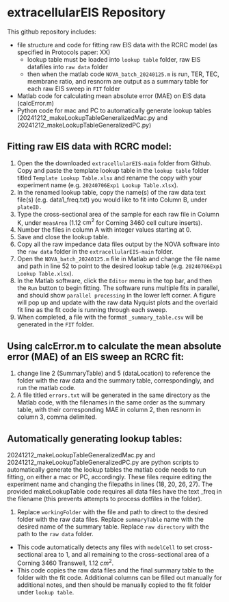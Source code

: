 # extracellularEIS Repository

This github repository includes:
- file structure and code for fitting raw EIS data with the RCRC model (as specified in Protocols paper: XX)
  - lookup table must be loaded into ``lookup table`` folder, raw EIS datafiles into ``raw data`` folder
  - then when the matlab code ``NOVA_batch_20240125.m`` is run, TER, TEC, membrane ratio, and resnorm are output as a summary table for each raw EIS sweep in ``FIT`` folder
- Matlab code for calculating mean absolute error (MAE) on EIS data (calcError.m)
- Python code for mac and PC to automatically generate lookup tables (20241212_makeLookupTableGeneralizedMac.py and 20241212_makeLookupTableGeneralizedPC.py)

## Fitting raw EIS data with RCRC model:
1. Open the the downloaded ``extracellularEIS-main`` folder from Github. Copy and paste the template lookup table in the ``lookup table`` folder titled ``Template Lookup Table.xlsx`` and rename the copy with your experiment name (e.g. ``20240706Exp1 Lookup Table.xlsx``).
2. In the renamed lookup table, copy the name(s) of the raw data text file(s) (e.g. data1_freq.txt) you would like to fit into Column B, under ``plateID.``
3. Type the cross-sectional area of the sample for each raw file in Column K, under ``measArea`` (1.12 $\mathrm{cm^2}$ for Corning 3460 cell culture inserts).
4. Number the files in column A with integer values starting at 0.
5. Save and close the lookup table.
6. Copy all the raw impedance data files output by the NOVA software into the ``raw data`` folder in the ``extracellularEIS-main`` folder.
7. Open the ``NOVA_batch_20240125.m`` file in Matlab and change the file name and path in line 52 to point to the desired lookup table (e.g. ``20240706Exp1 Lookup Table.xlsx``).
8. In the Matlab software, click the ``Editor`` menu in the top bar, and then the ``Run`` button to begin fitting. The software runs multiple fits in parallel, and should show ``parallel processing`` in the lower left corner. A figure will pop up and update with the raw data Nyquist plots and the overlaid fit line as the fit code is running through each sweep.
9. When completed, a file with the format ``_summary_table.csv`` will be generated in the ``FIT`` folder. 

## Using calcError.m to calculate the mean absolute error (MAE) of an EIS sweep an RCRC fit:
1. change line 2 (SummaryTable) and 5 (dataLocation) to reference the folder with the raw data and the summary table, correspondingly, and run the matlab code.
2. A file titled ``errors.txt`` will be generated in the same directory as the Matlab code, with the filenames in the same order as the summary table, with their corresponding MAE in column 2, then resnorm in column 3, comma delimited.
   
## Automatically generating lookup tables:
20241212_makeLookupTableGeneralizedMac.py and 20241212_makeLookupTableGeneralizedPC.py are python scripts to automatically generate the lookup tables the matlab code needs to run fitting, on either a mac or PC, accordingly.
These files require editing the experiment name and changing the filepaths in lines (18, 20, 26, 27).
The provided makeLookupTable code requires all data files have the text _freq in the filename (this prevents attempts to process dotfiles in the folder).
1. Replace ``workingFolder`` with the file and path to direct to the desired folder with the raw data files. Replace ``summaryTable`` name with the desired name of the summary table. Replace ``raw directory`` with the path to the ``raw data`` folder.
- This code automatically detects any files with ``modelCell`` to set cross-sectional area to 1, and all remaining to the cross-sectional area of a Corning 3460 Transwell, 1.12 $cm^{2}$.
- This code copies the raw data files and the final summary table to the folder with the fit code. Additional columns can be filled out manually for additional notes, and then should be manually copied to the fit folder under ``lookup table``.
